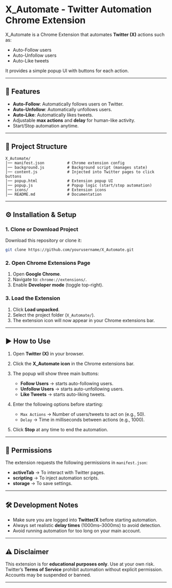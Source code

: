 # X\_Automate - Twitter Automation Chrome Extension

X\_Automate is a Chrome Extension that automates **Twitter (X)** actions such as:

* Auto-Follow users
* Auto-Unfollow users
* Auto-Like tweets

It provides a simple popup UI with buttons for each action.

---

## 📌 Features

* **Auto-Follow**: Automatically follows users on Twitter.
* **Auto-Unfollow**: Automatically unfollows users.
* **Auto-Like**: Automatically likes tweets.
* Adjustable **max actions** and **delay** for human-like activity.
* Start/Stop automation anytime.

---

## 📂 Project Structure

```
X_Automate/
│── manifest.json          # Chrome extension config
│── background.js          # Background script (manages state)
│── content.js             # Injected into Twitter pages to click buttons
│── popup.html             # Extension popup UI
│── popup.js               # Popup logic (start/stop automation)
│── icons/                 # Extension icons
│── README.md              # Documentation
```

---

## ⚙️ Installation & Setup

### 1. Clone or Download Project

Download this repository or clone it:

```bash
git clone https://github.com/yourusername/X_Automate.git
```

### 2. Open Chrome Extensions Page

1. Open **Google Chrome**.
2. Navigate to: `chrome://extensions/`.
3. Enable **Developer mode** (toggle top-right).

### 3. Load the Extension

1. Click **Load unpacked**.
2. Select the project folder (`X_Automate/`).
3. The extension icon will now appear in your Chrome extensions bar.

---

## ▶️ How to Use

1. Open **Twitter (X)** in your browser.
2. Click the **X\_Automate icon** in the Chrome extensions bar.
3. The popup will show three main buttons:

   * **Follow Users** → starts auto-following users.
   * **Unfollow Users** → starts auto-unfollowing users.
   * **Like Tweets** → starts auto-liking tweets.
4. Enter the following options before starting:

   * `Max Actions` → Number of users/tweets to act on (e.g., 50).
   * `Delay` → Time in milliseconds between actions (e.g., 1000).
5. Click **Stop** at any time to end the automation.

---

## 🔑 Permissions

The extension requests the following permissions in `manifest.json`:

* **activeTab** → To interact with Twitter pages.
* **scripting** → To inject automation scripts.
* **storage** → To save settings.

---

## 🛠 Development Notes

* Make sure you are logged into **Twitter/X** before starting automation.
* Always set realistic **delay times** (1000ms–3000ms) to avoid detection.
* Avoid running automation for too long on your main account.

---

## ⚠️ Disclaimer

This extension is for **educational purposes only**.
Use at your own risk. Twitter’s **Terms of Service** prohibit automation without explicit permission. Accounts may be suspended or banned.

---
